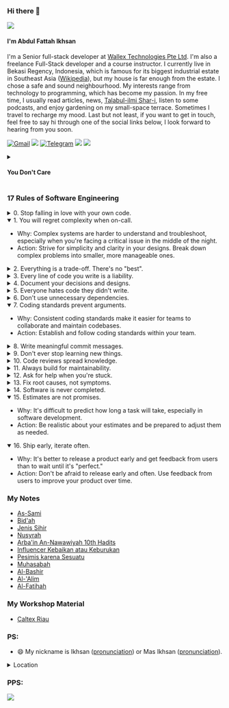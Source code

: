 ### Hi there 👋

![](https://nextjs.org/conf/ticket/ikhsanalatsary?v=147)

#### I'm Abdul Fattah Ikhsan

I'm a Senior full-stack developer at [Wallex Technologies Pte Ltd](https://www.wallex.asia/). I'm also a freelance Full-Stack developer and a course instructor. I currently live in Bekasi Regency, Indonesia, which is famous for its biggest industrial estate in Southeast Asia ([Wikipedia](https://en.wikipedia.org/wiki/Cikarang)), but my house is far enough from the estate. I chose a safe and sound neighbourhood. My interests range from technology to programming, which has become my passion. In my free time, I usually read articles, news, [Talabul-ilmi Shar-i](https://youtu.be/p1ubIdnfQUM?si=gFrqBL3HBDvVBusO&t=8), listen to some podcasts, and enjoy gardening on my small-space terrace. Sometimes I travel to recharge my mood. Last but not least, if you want to get in touch, feel free to say hi through one of the social links below, I look forward to hearing from you soon.

[![Gmail](https://img.shields.io/static/v1?style=flat-square&message=Gmail&color=EA4335&logo=Gmail&logoColor=FFFFFF&label=)](mailto:contact_me@ikhsan.dev?subject=Hi%20there)
[![](https://img.shields.io/badge/linkedin-%230077B5.svg?style=flat-square&logo=linkedin)](https://www.linkedin.com/in/abdul-fattah-ikhsan/)
[![Telegram](https://img.shields.io/static/v1?style=flat-square&message=Telegram&color=26A5E4&logo=Telegram&logoColor=FFFFFF&label=)](https://t.me/ikhsaan)
[![](https://img.shields.io/badge/Instagram-E4405F?style=flat-square&logo=instagram&logoColor=white)](https://www.instagram.com/ikhsan_dev/)
[![](https://img.shields.io/badge/trakteer-ikhsan-red/static/v1?style=flat-square&color=red)](https://trakteer.id/ikhsaan/tip?quantity=1)

<details>
  <summary><h4>You Don't Care</h4></summary>
  <ul>
    <li><a href="https://shope.ee/8UkZ4DLSLI?share_channel_code=1">TWS</a></li>
    <li><a href="https://shope.ee/AKCESsGOiS?share_channel_code=1">Printer</a></li>
    <li><a href="https://tokopedia.link/s1BMNwSNOvb">Laptop</a></li>
    <li><a href="https://tokopedia.link/omRICv5NOvb">Keyboard</a> </li>
    <li><a href="https://tokopedia.link/VA2Cx6nOOvb">Mouse</a></li>
    <li><a href="https://tokopedia.link/PLZSeExOOvb">Mic</a></li>
    <li><a href="https://tokopedia.link/MZoHuxHOOvb">Earphone</a></li>
    <li><a href="https://tokopedia.link/vQFIkb3OOvb">Acc 01</a></li>
    <li><a href="https://tokopedia.link/OcIxB6lPOvb">Acc 02</a>
      <li><a href="https://s.shopee.co.id/3q77yUWkVn?share_channel_code=1">Coding for kids</a></li>
</details>

### 17 Rules of Software Engineering

<details>
   <summary>0. Stop falling in love with your own code.</summary>
   <ul>
     <li> Why: It's easy to become attached to our creations, but code is a tool, not a pet.
     <li> Action: Be willing to refactor, rewrite, or even discard code if it's not serving its purpose.
   </ul>
</details>
<details open>
   <summary>1. You will regret complexity when on-call.</summary>
   <ul>  
     <li> Why: Complex systems are harder to understand and troubleshoot, especially when you're facing a critical issue in the middle of the night.
     <li> Action: Strive for simplicity and clarity in your designs. Break down complex problems into smaller, more manageable ones.
   </ul>
</details>
<details>
  <summary>2. Everything is a trade-off. There's no "best".</summary>
  <ul>
     <li> Why: There's always a cost to any decision, whether it's time, resources, or maintainability.
     <li> Action: Be aware of the trade-offs involved in your choices and make informed decisions.
  </ul>
</details>
<details>
  <summary>3. Every line of code you write is a liability.</summary>
  <ul>
      <li> Why: More code means more potential bugs, more maintenance overhead, and more things to go wrong.
      <li> Action: Write only the code that's necessary, and be mindful of the impact of your changes.
  </ul>
</details>
<details>
   <summary>4. Document your decisions and designs.</summary>
   <ul>
       <li> Why: Good documentation makes it easier for others to understand your code and for you to remember your own
           design choices.
       <li> Action: Write clear and concise documentation, and keep it up-to-date.
   </ul>
</details>
<details>
  <summary>5. Everyone hates code they didn't write.</summary>
  <ul>
     <li> Why: It's human nature to be more critical of things we didn't create.
     <li> Action: Write clean, well-structured code that's easy to understand.
  </ul>
</details>
<details>
   <summary>6. Don't use unnecessary dependencies.</summary>
   <ul>
       <li> Why: Dependencies can introduce complexity and security risks.
       <li> Action: Use dependencies only when they're truly needed, and choose them carefully.
   </ul>
</details>
<details open>
   <summary>7. Coding standards prevent arguments.</summary>
   <ul>
       <li> Why: Consistent coding standards make it easier for teams to collaborate and maintain codebases.
       <li> Action: Establish and follow coding standards within your team.
   </ul>
</details>
<details>
   <summary>8. Write meaningful commit messages.</summary>
   <ul>
       <li> Why: Good commit messages help others understand the purpose of your changes and make it easier to track
           down bugs.
       <li> Action: Write clear and concise commit messages that describe the changes you've made.
   </ul>
</details>
<details>
   <summary>9. Don't ever stop learning new things.</summary>
   <ul>
       <li> Why: The field of software engineering is constantly evolving, and it's important to keep up with the
           latest trends and technologies.
       <li> Action: Make time for learning new things, whether it's through books, courses, or open-source projects.
   </ul>
</details>
<details>
    <summary>10. Code reviews spread knowledge.</summary>
    <ul>
        <li> Why: Code reviews are a great way to share knowledge and learn from others.
        <li> Action: Actively participate in code reviews and be open to feedback.
    </ul>
</details>
<details>
    <summary>11. Always build for maintainability.</summary>
    <ul>
        <li> Why: Maintainable code is easier to understand, modify, and debug.
        <li> Action: Write clean, well-structured code that's easy to follow. Use meaningful naming conventions and
            comments.
    </ul>
</details>
<details>
  <summary>12. Ask for help when you're stuck.</summary>
    <ul>
        <li> Why: There's no shame in asking for help. Everyone gets stuck sometimes.
        <li> Action: Don't be afraid to ask your colleagues or mentors for help when you need it.
    </ul>
</details>
<details>
    <summary>13. Fix root causes, not symptoms.</summary>
    <ul>
        <li> Why: Fixing the underlying problem is the only way to prevent it from happening again.
        <li> Action: Take the time to investigate the root cause of a bug or issue before implementing a fix.
    </ul>
</details>
<details>
    <summary>14. Software is never completed.</summary>
    <ul>
        <li> Why: There's always room for improvement, and new features and requirements will always arise.
        <li> Action: Embrace the fact that software is an ongoing process, and be prepared to make changes as needed.
    </ul>
</details>
<details open>
    <summary>15. Estimates are not promises.</summary>
    <ul>
        <li> Why: It's difficult to predict how long a task will take, especially in software development.
        <li> Action: Be realistic about your estimates and be prepared to adjust them as needed.
    </ul>
</details>
<details open>
    <summary>16. Ship early, iterate often.</summary>
    <ul>
        <li> Why: It's better to release a product early and get feedback from users than to wait until it's "perfect."
        <li> Action: Don't be afraid to release early and often. Use feedback from users to improve your product over
            time.
    </ul>
</details>

### My Notes
- [As-Sami](https://azure-waterfall-88a.notion.site/As-Sami-Maha-Mendengar-2beb90a8917b4c31b8035b478ed2419c)
- [Bid'ah](https://azure-waterfall-88a.notion.site/Bab-18-Larangan-Terhadap-Kebid-ahan-dan-perkara-yang-diada-adakan-dalam-agama-9e3b61b9f85b4968a0a38559e6302974)
- [Jenis Sihir](https://azure-waterfall-88a.notion.site/Bab-25-Macam-macam-Sihir-10aa5d4920f380d9b611f1f98498243e)
- [Nusyrah](https://azure-waterfall-88a.notion.site/Bab-27-Nusyrah-102a5d4920f3800185e2c1e86369925a)
- [Arba'in An-Nawawiyah 10th Hadits](https://azure-waterfall-88a.notion.site/Arba-in-An-Nawawiyah-Hadits-ke-10-10fa5d4920f38028a434e44bd80ad537)
- [Influencer Kebaikan atau Keburukan](https://azure-waterfall-88a.notion.site/Bab-19-Influencer-Kebaikan-atau-Keburukan-12ca5d4920f380608a4af275ce6ae7dd?pvs=4)
- [Pesimis karena Sesuatu](https://azure-waterfall-88a.notion.site/Bab-28-Tathoyyur-Pesimis-karena-Sesuatu-125a5d4920f380c6aef2fe3cd7bc6846)
- [Muhasabah](https://azure-waterfall-88a.notion.site/Muhasabah-156a5d4920f3805bbeaeeffdd9e0b99c?pvs=4)
- [Al-Bashir](https://azure-waterfall-88a.notion.site/Al-Bashir-Maha-Melihat-117a5d4920f380258642cef3664b5724?pvs=73)
- [Al-'Alim](https://azure-waterfall-88a.notion.site/Al-Alim-Yang-Maha-Mengetahui-133a5d4920f380d4ac9aff722dafa2e6?pvs=73)
- [Al-Fatihah](https://www.notion.so/Dahsyatnya-Hidayah-Sunnah-16ba5d4920f38055b931ee6c849baf06?pvs=4)

### My Workshop Material
- [Caltex Riau](https://bloom-chamomile-bf2.notion.site/Building-REST-APIs-with-Nestjs-Framework-3345ea11550e4a6fa395516dc773d4ef)

### PS:
- 😄 My nickname is Ikhsan ([pronunciation](https://translate.google.com/?sl=id&tl=en&text=Ihsan&op=translate)) or Mas Ikhsan ([pronunciation](https://translate.google.com/?sl=id&tl=en&text=Mas%20Ihsan&op=translate)).
<details>
<summary>Location</summary>

```geojson
{
  "type": "FeatureCollection",
  "features": [
    {
      "type": "Feature",
      "properties": {},
      "geometry": {
        "type": "Polygon",
        "coordinates": [
          [
            [
              107.03851431420628,
              -6.1608687453001405
            ],
            [
              107.03812911452997,
              -6.160887559514232
            ],
            [
              107.03774762445585,
              -6.160943820969319
            ],
            [
              107.03737351786364,
              -6.161036987848617
            ],
            [
              107.03701039753241,
              -6.161166162923284
            ],
            [
              107.03666176044622,
              -6.161330102192491
            ],
            [
              107.03633096411899,
              -6.161527226862839
            ],
            [
              107.03602119426169,
              -6.161755638551799
            ],
            [
              107.0357354341036,
              -6.1620131375688
            ],
            [
              107.03547643566327,
              -6.162297244097954
            ],
            [
              107.03524669324521,
              -6.162605222078488
            ],
            [
              107.03504841941819,
              -6.162934105552957
            ],
            [
              107.03488352370604,
              -6.163280727229543
            ],
            [
              107.03475359419645,
              -6.163641748983414
            ],
            [
              107.0346598822447,
              -6.164013694003511
            ],
            [
              107.03460329042015,
              -6.164392980275121
            ],
            [
              107.03458436381123,
              -6.164775955075918
            ],
            [
              107.03460328477283,
              -6.165158930153214
            ],
            [
              107.03465987116704,
              -6.165538217243695
            ],
            [
              107.03475357811419,
              -6.165910163593565
            ],
            [
              107.03488350323722,
              -6.166271187137013
            ],
            [
              107.0350483953494,
              -6.166617810994199
            ],
            [
              107.03524666650141,
              -6.166946696956501
            ],
            [
              107.03547640727218,
              -6.167254677636491
            ],
            [
              107.03573540515632,
              -6.167538786972982
            ],
            [
              107.03602116587061,
              -6.167796288797322
            ],
            [
              107.0363309373752,
              -6.168024703185738
            ],
            [
              107.03666173637745,
              -6.168221830343916
            ],
            [
              107.03701037706358,
              -6.168385771793727
            ],
            [
              107.0373735017814,
              -6.168514948657968
            ],
            [
              107.03774761337819,
              -6.16860811686704
            ],
            [
              107.03812910888263,
              -6.168664379140997
            ],
            [
              107.03851431420628,
              -6.168683193631588
            ],
            [
              107.03889951952992,
              -6.168664379140997
            ],
            [
              107.03928101503439,
              -6.16860811686704
            ],
            [
              107.03965512663116,
              -6.168514948657968
            ],
            [
              107.04001825134898,
              -6.168385771793727
            ],
            [
              107.04036689203512,
              -6.168221830343916
            ],
            [
              107.04069769103735,
              -6.168024703185738
            ],
            [
              107.04100746254196,
              -6.167796288797322
            ],
            [
              107.04129322325623,
              -6.167538786972982
            ],
            [
              107.04155222114038,
              -6.167254677636491
            ],
            [
              107.04178196191117,
              -6.166946696956501
            ],
            [
              107.04198023306317,
              -6.166617810994199
            ],
            [
              107.04214512517532,
              -6.166271187137013
            ],
            [
              107.04227505029837,
              -6.165910163593565
            ],
            [
              107.04236875724553,
              -6.165538217243695
            ],
            [
              107.04242534363975,
              -6.165158930153214
            ],
            [
              107.04244426460134,
              -6.164775955075918
            ],
            [
              107.04242533799241,
              -6.164392980275121
            ],
            [
              107.04236874616788,
              -6.164013694003511
            ],
            [
              107.04227503421613,
              -6.163641748983414
            ],
            [
              107.0421451047065,
              -6.163280727229543
            ],
            [
              107.04198020899436,
              -6.162934105552957
            ],
            [
              107.04178193516735,
              -6.162605222078488
            ],
            [
              107.04155219274931,
              -6.162297244097954
            ],
            [
              107.04129319430896,
              -6.1620131375688
            ],
            [
              107.04100743415088,
              -6.161755638551799
            ],
            [
              107.04069766429356,
              -6.161527226862839
            ],
            [
              107.04036686796634,
              -6.161330102192491
            ],
            [
              107.04001823088016,
              -6.161166162923284
            ],
            [
              107.0396551105489,
              -6.161036987848617
            ],
            [
              107.03928100395673,
              -6.160943820969319
            ],
            [
              107.03889951388258,
              -6.160887559514232
            ],
            [
              107.03851431420628,
              -6.1608687453001405
            ]
          ]
        ]
      }
    }
  ]
}
```
</details>

### PPS:

[![](https://img.shields.io/static/v1?style=for-the-badge&message=Website&color=FF4088&logo=Hugo&logoColor=FFFFFF&label=)](https://ikhsan.dev)

<!--
**ikhsanalatsary/ikhsanalatsary** is a ✨ _special_ ✨ repository because its `README.md` (this file) appears on your GitHub profile.

Here are some ideas to get you started:

- 🔭 I’m currently working on ...
- 🌱 I’m currently learning ...
- 👯 I’m looking to collaborate on ...
- 🤔 I’m looking for help with ...
- 💬 Ask me about ...
- 📫 How to reach me: ...
- 😄 Pronouns: ...
- ⚡ Fun fact: ...
-->

<!-- <img src="https://github-readme-stats.vercel.app/api/top-langs?username=ikhsanalatsary&show_icons=true&count_private=true&langs_count=10&layout=compact&exclude_repo=react-boilerplate,pelajaran-dasar-agama-islam,belajar-git,try-react,isyana"/> -->

<!-- <img src="https://github-readme-stats.vercel.app/api?username=ikhsanalatsary&show_icons=true&count_private=true"/> -->

